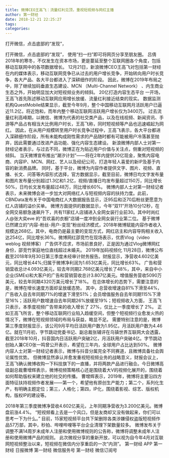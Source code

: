 ```yaml
---
title: 微博CEO王高飞：流量红利见顶，重视短视频与网红主播
author: 第一财经
date: 2018-12-21 22:25:27
tags: 
categories: 
---
```

打开微信，点击底部的“发现”，
<!-- more -->
打开微信，点击底部的“发现”，
使用“扫一扫”即可将网页分享至朋友圈。
吕倩
2018年的寒冬，不仅发生在资本市场，更是蔓延至整个互联网圈各个角度，包括移动互联网中的各项数据增长。
12月21日，新浪微博CEO王高飞对包括第一财经在内的媒体表示，移动互联网竞争已从过去的用户增长竞争，开始转向用户时长竞争，各大产品、各大平台都进入了深耕细作的阶段。
因此，微博在2019年布局之中，除了继续加码垂直生态建设、MCN （Multi-Channel Network） 、内生商业生态之外，开始明显加大对短视频业务的倾斜。
20亿打造内容生态平台
一开场，王高飞首先陈述移动互联网应用增长放缓、流量红利接近结束的现实。
数据监测机构QuestMobile结果显示，截至今年9月，整个中国移动互联网月活跃用户已逼近11.2亿，将近饱和，而年内整个移动互联网活跃用户增长仅为3400万。
过去流量红利高峰期，以微信、微博为代表的社交类产品，以及在线视频、新闻资讯、手游等产品占有相当大比例用户时长，王高飞称，同时短视频等产品也迅速崛起为网红。
因此，在从用户规模转至用户时长竞争过程中，王高飞表示，各大平台都进入深耕细作阶段，所有未能构成刚性需求的产品随时都有可能被用户冷落甚至抛弃，因此需要通过改进产品功能、强化内容生态建设。
新浪微博内部人士对第一财经记者表示，与过去不同，微博正在为贴近用户价值与关注点，侧重对短视频的倾斜。
当天微博宣布推出“潮汐计划”——将在2年内提供20亿现金，聚焦内容电商、内容IP、MCN、网红、艺人以及经纪公司，打造年轻人喜爱的新IP及基于内容的新消费品牌。
同时，基于平台，微博为内容作者提供文字、图片、视频、直播、长文、问答等内容形式选择，官方数据显示，截至目前，微博日均文字发布量和图片发布量分别超过1.3亿和1.2亿，视频/直播日均发布量超过150万，同比增长50%，日均长文发布量超过48万，同比增长60%。
微博内部人士对第一财经记者表示，未来微博会进一步加大对网络红人与短视频内容的扶持力度。此前，CBNData发布关于中国电商红人大数据报告显示，泛95后和泛70后粉丝更愿意为红人店铺的溢价买单。
微博方面提供的数据显示，今年“双11”开场10分12秒，在全网交易额急速飙升下，共有11家红人店铺进入全网女装行业前30。其中时尚红人@张大奕eve 的“吾欢喜的衣橱”店铺一度冲到全网女装行业第二位。
基于微博已然建立的“内容-粉丝-用户-变现”粉丝经济模式，2018年微博赋能内容作者收入规模达268亿。其中，电商仍是最主要的变现方式，网红店主和内容导购相关收入达254亿，同比增长36%。微博网红邵竞竹在现场表示，优质Vlog（video weblog 视频博客） 广告供不应求，市场前景良好，正是因为通过Vlog微博网红身份，邵竞竹家庭地位直线超过未婚夫。
2019年加码视频化
11月28日，微博公布截至2018年9月30日第三季度未经审计财务报告。财报显示，净营收4.602亿美元，同比增长44%;归属于微博净利润为1.653亿美元，同比增长63%。
广告和营销营收总计4.093亿美元，较去年同期2.768亿美元增长了48%，其中，来自中小企业(SMEs)和大客户的广告和营销营收总计3.807亿美元。增值服务营收5090万美元，较去年同期4320万美元增长了18%。
在总体增长的态势下，需要注意的是，微博在增长速度方面却呈放缓态势。
其中，总营收增速自81%下滑至44%，广告收入自去年同期71%的增速下滑至51%；会员增值服务自去年同期115%下滑至16%；活跃用户数增速自去年同期26%放缓至19%；短视频收入方面， 王高飞只表示，本季度视频广告带来的收入增长了 27%，仅比上一季度增长了 2%。
正如王高飞所言，整个移动互联网行业陷入趋缓空间，但整个短视频行业愈发火热的情况下，微博在短视频领域的布局与获益，略显不足。
需要特别注意的是，微博第三季度财报显示，该公司9月平均日活跃用户数为1.95亿，月活跃用户数为4.46亿。就在11月初，字节跳动党委书记、副总裁张辅评在乌镇世界互联网大会透露，截至2018年10月，抖音国内日活跃用户突破2亿，月活跃用户突破4亿。字节跳动创始人兼CEO张一鸣曾公开表示，希望在三年内，全球用户占比达到50%。
微博内容人士对第一财经记者表示，微博与抖音分属完全不同赛道，且微博具备社会舆论属性优势。
但微博显然承认并愈发重视短视频业务的战略意义，财报会议上，王高飞确认微博收购一下科技旗下的一直播，并将两款产品进行融合。今日微博高级副总裁曹增辉表示，微博视频策略核心还是围绕着大V的视频化展开的，围绕着如何帮助版权来建立他的社交的传播。
曹增辉表示，2019年，微博将主要沿四方面特征扶持视频作者发展——第一个，希望他有原创生产能力；第二个，系列化生产，有明确主题定位；第三，人格化；第四，IP化，围绕着影视、综艺、版权机构，版权IP的建设等。
 
 
2018年第三季度微博净营收4.602亿美元，上年同期净营收为3.200亿美元。微博盘前涨4.4%。
“短视频看上去是一个风口，但是友商却又没有做起来，你们可以思考一下为什么。”
目前，15家短视频平台共下架删除各类涉嫌侵权盗版短视频作品57万部，其中，秒拍、哔哩哔哩等平台企业清理下架数量较多。
微博发布关于调整不满14周岁未成年人注册和使用微博规则的公告称，微博将调整未成年人注册和使用微博产品的规则。
此次微视分享的重新开放，可以视为自今年4月对互联网短视频整治以来，短视频在微信内分享重启的一次“内测”。
第一财经
APP
第一财经
日报微博
第一财经
微信服务号
第一财经
微信订阅号
